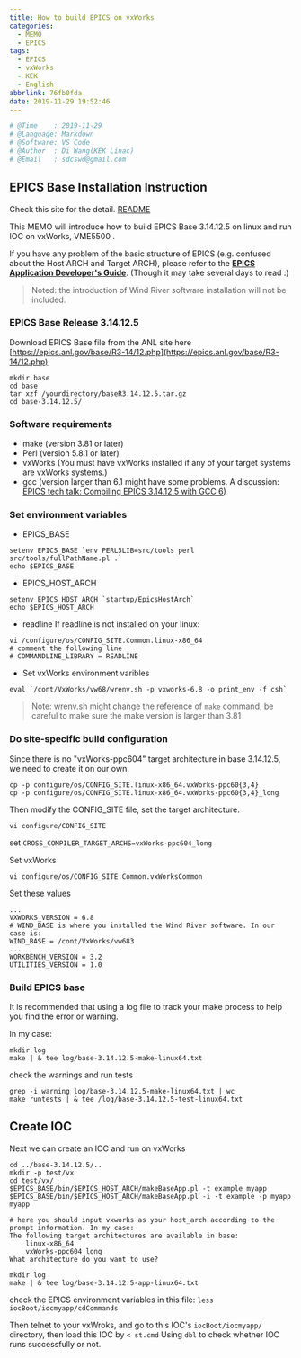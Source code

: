 ```yaml
---
title: How to build EPICS on vxWorks
categories:
  - MEMO
  - EPICS
tags:
  - EPICS
  - vxWorks
  - KEK
  - English
abbrlink: 76fb0fda
date: 2019-11-29 19:52:46
---
```


```python
# @Time    : 2019-11-29
# @Language: Markdown
# @Software: VS Code
# @Author  : Di Wang(KEK Linac)
# @Email   : sdcswd@gmail.com
```

## EPICS Base Installation Instruction

Check this site for the detail. [README](https://epics.anl.gov/base/R3-14/12-docs/README.html)

This MEMO will introduce how to build EPICS Base 3.14.12.5 on linux and run IOC on vxWorks, VME5500 .
<!-- more -->
If you have any problem of the basic structure of EPICS (e.g. confused about the Host ARCH and Target ARCH), please refer to the [**EPICS Application Developer's Guide**](https://epics.anl.gov/base/R3-14/12-docs/AppDevGuide/). (Though it may take several days to read :)

> Noted: the introduction of Wind River software installation will not be included.

### EPICS Base Release 3.14.12.5

Download EPICS Base file from the ANL site here [https://epics.anl.gov/base/R3-14/12.php](https://epics.anl.gov/base/R3-14/12.php)

```shell
mkdir base
cd base
tar xzf /yourdirectory/baseR3.14.12.5.tar.gz
cd base-3.14.12.5/
```
### Software requirements

- make (version 3.81 or later)
- Perl (version 5.8.1 or later)
- vxWorks (You must have vxWorks installed if any of your target systems are vxWorks systems.)
- gcc (version larger than 6.1 might have some problems. A discussion: [EPICS tech talk: Compiling EPICS 3.14.12.5 with GCC 6](https://epics.anl.gov/tech-talk/2016/msg01120.php))

### Set environment variables
- EPICS_BASE
```shell
setenv EPICS_BASE `env PERL5LIB=src/tools perl src/tools/fullPathName.pl .`
echo $EPICS_BASE
```
- EPICS_HOST_ARCH
```shell
setenv EPICS_HOST_ARCH `startup/EpicsHostArch`
echo $EPICS_HOST_ARCH
```
- readline 
If readline is not installed on your linux:
```shell
vi /configure/os/CONFIG_SITE.Common.linux-x86_64
# comment the following line
# COMMANDLINE_LIBRARY = READLINE
```
- Set vxWorks environment varibles
```shell
eval `/cont/VxWorks/vw68/wrenv.sh -p vxworks-6.8 -o print_env -f csh`
```
> Note: wrenv.sh might change the reference of `make` command, be careful to make sure the make version is larger than 3.81

### Do site-specific build configuration
Since there is no "vxWorks-ppc604" target architecture in base 3.14.12.5, we need to create it on our own.
```shell
cp -p configure/os/CONFIG_SITE.linux-x86_64.vxWorks-ppc60{3,4}
cp -p configure/os/CONFIG_SITE.linux-x86_64.vxWorks-ppc60{3,4}_long
```
Then modify the CONFIG_SITE file, set the target architecture.
```shell
vi configure/CONFIG_SITE
```
set `CROSS_COMPILER_TARGET_ARCHS=vxWorks-ppc604_long`

Set vxWorks
```shell
vi configure/os/CONFIG_SITE.Common.vxWorksCommon
```
Set these values
```
...
VXWORKS_VERSION = 6.8
# WIND_BASE is where you installed the Wind River software. In our case is:
WIND_BASE = /cont/VxWorks/vw683
...
WORKBENCH_VERSION = 3.2
UTILITIES_VERSION = 1.0
```
### Build EPICS base

It is recommended that using a log file to track your make process to help you find the error or warning.

In my case:
```shell
mkdir log
make | & tee log/base-3.14.12.5-make-linux64.txt
```
check the warnings and run tests
```shell
grep -i warning log/base-3.14.12.5-make-linux64.txt | wc
make runtests | & tee /log/base-3.14.12.5-test-linux64.txt
```

## Create IOC
Next we can create an IOC and run on vxWorks
```shell
cd ../base-3.14.12.5/..
mkdir -p test/vx
cd test/vx/
$EPICS_BASE/bin/$EPICS_HOST_ARCH/makeBaseApp.pl -t example myapp
$EPICS_BASE/bin/$EPICS_HOST_ARCH/makeBaseApp.pl -i -t example -p myapp myapp
```

```
# here you should input vxworks as your host_arch according to the prompt information. In my case:
The following target architectures are available in base:
    linux-x86_64
    vxWorks-ppc604_long
What architecture do you want to use? 
```

```shell
mkdir log
make | & tee log/base-3.14.12.5-app-linux64.txt
```

check the EPICS environment variables in this file:
`less iocBoot/iocmyapp/cdCommands`

Then telnet to your vxWroks, and go to this IOC's `iocBoot/iocmyapp/` directory, then load this IOC by `< st.cmd`
Using `dbl` to check whether IOC runs successfully or not.
